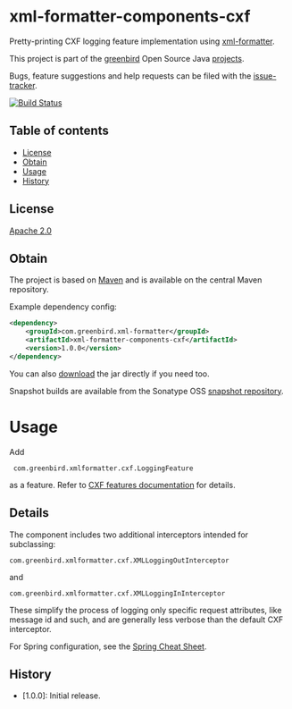 # xml-formatter-components-cxf
Pretty-printing CXF logging feature implementation using [xml-formatter].

This project is part of the [greenbird] Open Source Java [projects].

Bugs, feature suggestions and help requests can be filed with the [issue-tracker].

[![Build Status][build-badge]][build-link]


## Table of contents
- [License](#license)
- [Obtain](#obtain)
- [Usage](#usage)
- [History](#history)

## License
[Apache 2.0]

## Obtain
The project is based on [Maven] and is available on the central Maven repository.

Example dependency config:

```xml
<dependency>
    <groupId>com.greenbird.xml-formatter</groupId>
    <artifactId>xml-formatter-components-cxf</artifactId>
    <version>1.0.0</version>
</dependency>
```

You can also [download] the jar directly if you need too.

Snapshot builds are available from the Sonatype OSS [snapshot repository].
# Usage
Add 

	 com.greenbird.xmlformatter.cxf.LoggingFeature

as a feature. Refer to [CXF features documentation] for details.

## Details
The component includes two additional interceptors intended for subclassing:

	com.greenbird.xmlformatter.cxf.XMLLoggingOutInterceptor

and

	com.greenbird.xmlformatter.cxf.XMLLoggingInInterceptor

These simplify the process of logging only specific request attributes, like message id and such, and are generally less verbose than the default CXF interceptor.

For Spring configuration, see the [Spring Cheat Sheet].
## History
- [1.0.0]: Initial release.


[greenbird]:           http://greenbird.com/
[issue-tracker]:       https://github.com/greenbird/xml-formatter-components/issues
[Apache 2.0]:          http://www.apache.org/licenses/LICENSE-2.0.html
[projects]:            http://greenbird.github.io/
[Maven]:               http://maven.apache.org/
[download]:            http://search.maven.org/#search|ga|1|xml-formatter-components
[build-badge]:         https://build.greenbird.com/job/xml-formatter-components/badge/icon
[build-link]:          https://build.greenbird.com/job/xml-formatter-components/
[snapshot repository]: 	https://oss.sonatype.org/content/repositories/snapshots/com/greenbird/xml-formatter/xml-formatter-components
[CXF features documentation]: http://cxf.apache.org/docs/features.html
[xml-formatter]:	   https://github.com/greenbird/xml-formatter-core
[Spring Cheat Sheet]:  ./../spring.cheat.sheet.md